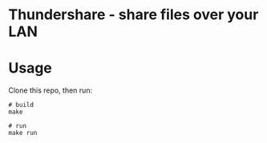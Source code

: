 # Thundershare - share files over your LAN

# Usage

Clone this repo, then run:

```
# build
make

# run
make run
```
